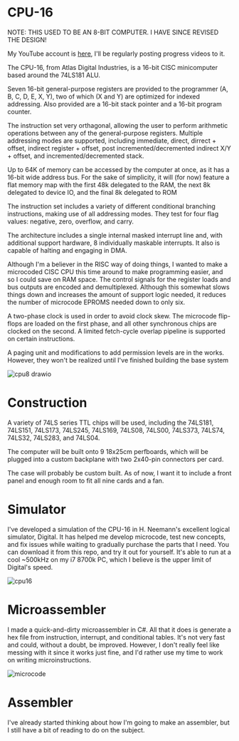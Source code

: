# CPU-16
NOTE: THIS USED TO BE AN 8-BIT COMPUTER. I HAVE SINCE REVISED THE DESIGN!


My YouTube account is [here](https://www.youtube.com/channel/UC0kihtgYtJHA7ZHQloiz2jA), I'll be regularly posting progress videos to it.

The CPU-16, from Atlas Digital Industries, is a 16-bit CISC minicomputer based around the 74LS181 ALU.

Seven 16-bit general-purpose registers are provided to the programmer (A, B, C, D, E, X, Y), two of which (X and Y) are optimized for indexed addressing. Also provided are a 16-bit stack pointer and a 16-bit program counter.

The instruction set very orthagonal, allowing the user to perform arithmetic operations between any of the general-purpose registers. Multiple addressing modes are supported, including immediate, direct, dirrect + offset, indirect register + offset, post incremented/decremented indirect X/Y + offset, and incremented/decremented stack.

Up to 64K of memory can be accessed by the computer at once, as it has a 16-bit wide address bus. For the sake of simplicity, it will (for now) feature a flat memory map with the first 48k delegated to the RAM, the next 8k delegated to device IO, and the final 8k delegated to ROM

The instruction set includes a variety of different conditional branching instructions, making use of all addressing modes. They test for four flag values: negative, zero, overflow, and carry.

The architecture includes a single internal masked interrupt line and, with additional support hardware, 8 individually maskable interrupts. It also is capable of halting and engaging in DMA.

Although I'm a believer in the RISC way of doing things, I wanted to make a microcoded CISC CPU this time around to make programming easier, and so I could save on RAM space. The control signals for the register loads and bus outputs are encoded and demultiplexed. Although this somewhat slows things down and increases the amount of support logic needed, it reduces the number of microcode EPROMS needed down to only six. 

A two-phase clock is used in order to avoid clock skew. The microcode flip-flops are loaded on the first phase, and all other synchronous chips are clocked on the second. A limited fetch-cycle overlap pipeline is supported on certain instructions.

A paging unit and modifications to add permission levels are in the works. However, they won't be realized until I've finished building the base system

![cpu8 drawio](https://user-images.githubusercontent.com/83188735/136465631-a6b6c62a-5759-4980-9160-5d20c60be3e4.png)



# Construction

A variety of 74LS series TTL chips will be used, including the 74LS181, 74LS151, 74LS173, 74LS245, 74LS169, 74LS08, 74LS00, 74LS373, 74LS74, 74LS32, 74LS283, and 74LS04.

The computer will be built onto 9 18x25cm perfboards, which will be plugged into a custom backplane with two 2x40-pin connectors per card.

The case will probably be custom built. As of now, I want it to include a front panel and enough room to fit all nine cards and a fan.


# Simulator

I've developed a simulation of the CPU-16 in H. Neemann's excellent logical simulator, Digital. It has helped me develop microcode, test new concepts, and fix issues while waiting to gradually purchase the parts that I need. You can download it from this repo, and try it out for yourself. It's able to run at a cool ~500kHz on my i7 8700k PC, which I believe is the upper limit of Digital's speed.

![cpu16](https://user-images.githubusercontent.com/83188735/124211584-342f3c00-daa2-11eb-92ee-952e7c71888f.PNG)



# Microassembler

I made a quick-and-dirty microassembler in C#. All that it does is generate a hex file from instruction, interrupt, and conditional tables. It's not very fast and could, without a doubt, be improved. However, I don't really feel like messing with it since it works just fine, and I'd rather use my time to work on writing microinstructions.

![microcode](https://user-images.githubusercontent.com/83188735/120169750-1f1a7100-c1b5-11eb-83d4-35332b8ff821.PNG)


# Assembler

I've already started thinking about how I'm going to make an assembler, but I still have a bit of reading to do on the subject.
